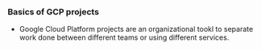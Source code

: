 ### Basics of GCP projects
* Google Cloud Platform projects are an organizational tookl to separate work done between different teams or using different services.
